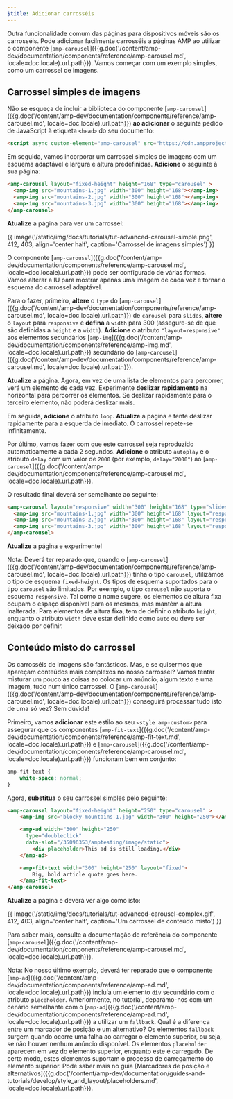 ```yaml
---
$title: Adicionar carrosséis
---
```


Outra funcionalidade comum das páginas para dispositivos móveis são os carrosséis.  Pode adicionar facilmente carrosséis a páginas AMP ao utilizar o componente [`amp-carousel`]({{g.doc('/content/amp-dev/documentation/components/reference/amp-carousel.md', locale=doc.locale).url.path}}). Vamos começar com um exemplo simples, como um carrossel de imagens.

## Carrossel simples de imagens

Não se esqueça de incluir a biblioteca do componente [`amp-carousel`]({{g.doc('/content/amp-dev/documentation/components/reference/amp-carousel.md', locale=doc.locale).url.path}}) **ao adicionar** o seguinte pedido de JavaScript à etiqueta `<head>` do seu documento:

```html
<script async custom-element="amp-carousel" src="https://cdn.ampproject.org/v0/amp-carousel-0.1.js"></script>
```

Em seguida, vamos incorporar um carrossel simples de imagens com um esquema adaptável e largura e altura predefinidas. **Adicione** o seguinte à sua página:

```html
<amp-carousel layout="fixed-height" height="168" type="carousel" >
  <amp-img src="mountains-1.jpg" width="300" height="168"></amp-img>
  <amp-img src="mountains-2.jpg" width="300" height="168"></amp-img>
  <amp-img src="mountains-3.jpg" width="300" height="168"></amp-img>
</amp-carousel>
```

**Atualize** a página para ver um carrossel:

{{ image('/static/img/docs/tutorials/tut-advanced-carousel-simple.png', 412, 403, align='center half', caption='Carrossel de imagens simples') }}

O componente [`amp-carousel`]({{g.doc('/content/amp-dev/documentation/components/reference/amp-carousel.md', locale=doc.locale).url.path}}) pode ser configurado de várias formas.  Vamos alterar a IU para mostrar apenas uma imagem de cada vez e tornar o esquema do carrossel adaptável.

Para o fazer, primeiro, **altere** o `type` do [`amp-carousel`]({{g.doc('/content/amp-dev/documentation/components/reference/amp-carousel.md', locale=doc.locale).url.path}}) de `carousel` para `slides`, **altere** o `layout` para `responsive` e **defina** a `width` para 300 (assegure-se de que são definidas a `height` e a `width`).  **Adicione** o atributo `"layout=responsive"` aos elementos secundários [`amp-img`]({{g.doc('/content/amp-dev/documentation/components/reference/amp-img.md', locale=doc.locale).url.path}}) secundário do [`amp-carousel`]({{g.doc('/content/amp-dev/documentation/components/reference/amp-carousel.md', locale=doc.locale).url.path}}).

**Atualize** a página. Agora, em vez de uma lista de elementos para percorrer, verá um elemento de cada vez. Experimente **deslizar rapidamente** na horizontal para percorrer os elementos. Se deslizar rapidamente para o terceiro elemento, não poderá deslizar mais.

Em seguida, **adicione** o atributo `loop`. **Atualize** a página e tente deslizar rapidamente para a esquerda de imediato. O carrossel repete-se infinitamente.

Por último, vamos fazer com que este carrossel seja reproduzido automaticamente a cada 2 segundos. **Adicione** o atributo `autoplay` e o atributo `delay` com um valor de `2000` (por exemplo, `delay="2000"`) ao [`amp-carousel`]({{g.doc('/content/amp-dev/documentation/components/reference/amp-carousel.md', locale=doc.locale).url.path}}).

O resultado final deverá ser semelhante ao seguinte:

```html
<amp-carousel layout="responsive" width="300" height="168" type="slides" autoplay delay="2000" loop>
  <amp-img src="mountains-1.jpg" width="300" height="168" layout="responsive"></amp-img>
  <amp-img src="mountains-2.jpg" width="300" height="168" layout="responsive"></amp-img>
  <amp-img src="mountains-3.jpg" width="300" height="168" layout="responsive"></amp-img>
</amp-carousel>
```

**Atualize** a página e experimente!

Nota: Deverá ter reparado que, quando o [`amp-carousel`]({{g.doc('/content/amp-dev/documentation/components/reference/amp-carousel.md', locale=doc.locale).url.path}}) tinha o tipo `carousel`, utilizámos o tipo de esquema `fixed-height`.  Os tipos de esquema suportados para o tipo `carousel` são limitados. Por exemplo, o tipo `carousel` não suporta o esquema `responsive`.  Tal como o nome sugere, os elementos de altura fixa ocupam o espaço disponível para os mesmos, mas mantêm a altura inalterada. Para elementos de altura fixa, tem de definir o atributo `height`, enquanto o atributo `width` deve estar definido como `auto` ou deve ser deixado por definir.

## Conteúdo misto do carrossel

Os carrosséis de imagens são fantásticos. Mas, e se quisermos que apareçam conteúdos mais complexos no nosso carrossel? Vamos tentar misturar um pouco as coisas ao colocar um anúncio, algum texto e uma imagem, tudo num único carrossel. O [`amp-carousel`]({{g.doc('/content/amp-dev/documentation/components/reference/amp-carousel.md', locale=doc.locale).url.path}}) conseguirá processar tudo isto de uma só vez? Sem dúvida!

Primeiro, vamos **adicionar** este estilo ao seu `<style amp-custom>` para assegurar que os componentes [`amp-fit-text`]({{g.doc('/content/amp-dev/documentation/components/reference/amp-fit-text.md', locale=doc.locale).url.path}}) e [`amp-carousel`]({{g.doc('/content/amp-dev/documentation/components/reference/amp-carousel.md', locale=doc.locale).url.path}}) funcionam bem em conjunto:

```css
amp-fit-text {
    white-space: normal;
}
```

Agora, **substitua** o seu carrossel simples pelo seguinte:

```html
<amp-carousel layout="fixed-height" height="250" type="carousel" >
    <amp-img src="blocky-mountains-1.jpg" width="300" height="250"></amp-img>

    <amp-ad width="300" height="250"
      type="doubleclick"
      data-slot="/35096353/amptesting/image/static">
        <div placeholder>This ad is still loading.</div>
    </amp-ad>

    <amp-fit-text width="300" height="250" layout="fixed">
        Big, bold article quote goes here.
    </amp-fit-text>
</amp-carousel>
```

**Atualize** a página e deverá ver algo como isto:

{{ image('/static/img/docs/tutorials/tut-advanced-carousel-complex.gif', 412, 403, align='center half', caption='Um carrossel de conteúdo misto') }}

Para saber mais, consulte a documentação de referência do componente [`amp-carousel`]({{g.doc('/content/amp-dev/documentation/components/reference/amp-carousel.md', locale=doc.locale).url.path}}).

Nota: No nosso último exemplo, deverá ter reparado que o componente [`amp-ad`]({{g.doc('/content/amp-dev/documentation/components/reference/amp-ad.md', locale=doc.locale).url.path}}) incluía um elemento `div` secundário com o atributo `placeholder`. Anteriormente, no tutorial, deparámo-nos com um cenário semelhante com o [`amp-ad`]({{g.doc('/content/amp-dev/documentation/components/reference/amp-ad.md', locale=doc.locale).url.path}}) a utilizar um `fallback`. Qual é a diferença entre um marcador de posição e um alternativo? Os elementos `fallback` surgem quando ocorre uma falha ao carregar o elemento superior, ou seja, se não houver nenhum anúncio disponível. Os elementos `placeholder` aparecem em vez do elemento superior, enquanto este é carregado. De certo modo, estes elementos suportam o processo de carregamento do elemento superior. Pode saber mais no guia [Marcadores de posição e alternativos]({{g.doc('/content/amp-dev/documentation/guides-and-tutorials/develop/style_and_layout/placeholders.md', locale=doc.locale).url.path}}).

